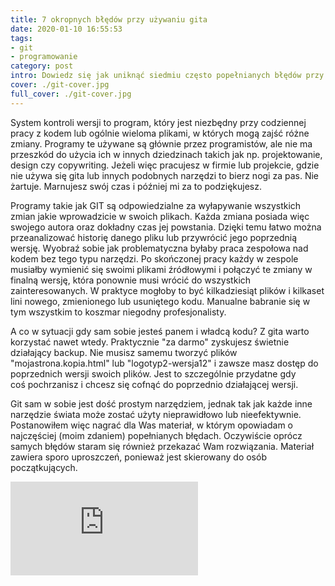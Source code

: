 ```yaml
---
title: 7 okropnych błędów przy używaniu gita
date: 2020-01-10 16:55:53
tags:
- git
- programowanie
category: post
intro: Dowiedz się jak uniknąć siedmiu często popełnianych błędów przy używaniu systemu kontroli wersji git. Materiał skierowany do początkujących.
cover: ./git-cover.jpg
full_cover: ./git-cover.jpg
---
```

System kontroli wersji to program, który jest niezbędny przy codziennej pracy z kodem lub ogólnie wieloma plikami, w których mogą zajść różne zmiany. Programy te używane są głównie przez programistów, ale nie ma przeszkód do użycia ich w innych dziedzinach takich jak np. projektowanie, design czy copywriting. Jeżeli więc pracujesz w firmie lub projekcie, gdzie nie używa się gita lub innych podobnych narzędzi to bierz nogi za pas. Nie żartuje. Marnujesz swój czas i później mi za to podziękujesz.

Programy takie jak GIT są odpowiedzialne za wyłapywanie wszystkich zmian jakie wprowadzicie w swoich plikach. Każda zmiana posiada więc swojego autora oraz dokładny czas jej powstania.
Dzięki temu łatwo można przeanalizować historię danego pliku lub przywrócić jego poprzednią wersję. Wyobraź sobie jak problematyczna byłaby praca zespołowa nad kodem bez tego typu narzędzi. Po skończonej pracy każdy w zespole musiałby wymienić się swoimi plikami źródłowymi i połączyć te zmiany w finalną wersję, która ponownie musi wrócić do wszystkich zainteresowanych. W praktyce mogłoby to być kilkadziesiąt plików i kilkaset lini nowego, zmienionego lub usuniętego kodu. Manualne babranie się w tym wszystkim to koszmar niegodny profesjonalisty.

A co w sytuacji gdy sam sobie jesteś panem i władcą kodu? Z gita warto korzystać nawet wtedy. Praktycznie "za darmo" zyskujesz świetnie działający backup. Nie musisz samemu tworzyć plików "mojastrona.kopia.html" lub "logotyp2-wersja12" i zawsze masz dostęp do poprzednich wersji swoich plików. Jest to szczególnie przydatne gdy coś pochrzanisz i chcesz się cofnąć do poprzednio działającej wersji.

Git sam w sobie jest dość prostym narzędziem, jednak tak jak każde inne narzędzie świata może zostać użyty nieprawidłowo lub nieefektywnie. Postanowiłem więc nagrać dla Was materiał, w którym opowiadam o najczęściej (moim zdaniem) popełnianych błędach. Oczywiście oprócz samych błędów staram się również przekazać Wam rozwiązania. Materiał zawiera
sporo uproszczeń, ponieważ jest skierowany do osób początkujących.

<div class="aspect-ratio aspect-ratio--16x9 mv5">
  <iframe src="https://www.youtube.com/embed/aiDy82kQUJQ" class="aspect-ratio--object" frameborder="0" webkitallowfullscreen="" mozallowfullscreen="" allowfullscreen=""></iframe>
</div>


